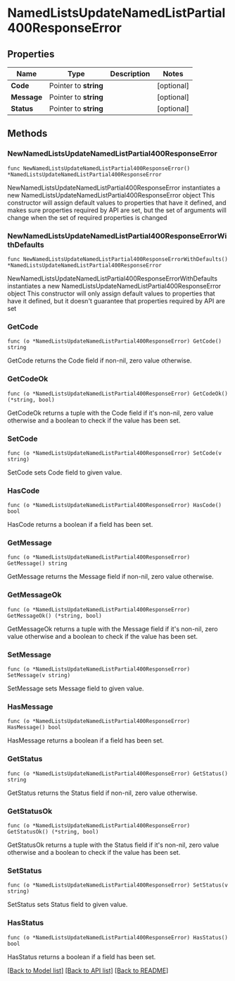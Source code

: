 # NamedListsUpdateNamedListPartial400ResponseError

## Properties

Name | Type | Description | Notes
------------ | ------------- | ------------- | -------------
**Code** | Pointer to **string** |  | [optional] 
**Message** | Pointer to **string** |  | [optional] 
**Status** | Pointer to **string** |  | [optional] 

## Methods

### NewNamedListsUpdateNamedListPartial400ResponseError

`func NewNamedListsUpdateNamedListPartial400ResponseError() *NamedListsUpdateNamedListPartial400ResponseError`

NewNamedListsUpdateNamedListPartial400ResponseError instantiates a new NamedListsUpdateNamedListPartial400ResponseError object
This constructor will assign default values to properties that have it defined,
and makes sure properties required by API are set, but the set of arguments
will change when the set of required properties is changed

### NewNamedListsUpdateNamedListPartial400ResponseErrorWithDefaults

`func NewNamedListsUpdateNamedListPartial400ResponseErrorWithDefaults() *NamedListsUpdateNamedListPartial400ResponseError`

NewNamedListsUpdateNamedListPartial400ResponseErrorWithDefaults instantiates a new NamedListsUpdateNamedListPartial400ResponseError object
This constructor will only assign default values to properties that have it defined,
but it doesn't guarantee that properties required by API are set

### GetCode

`func (o *NamedListsUpdateNamedListPartial400ResponseError) GetCode() string`

GetCode returns the Code field if non-nil, zero value otherwise.

### GetCodeOk

`func (o *NamedListsUpdateNamedListPartial400ResponseError) GetCodeOk() (*string, bool)`

GetCodeOk returns a tuple with the Code field if it's non-nil, zero value otherwise
and a boolean to check if the value has been set.

### SetCode

`func (o *NamedListsUpdateNamedListPartial400ResponseError) SetCode(v string)`

SetCode sets Code field to given value.

### HasCode

`func (o *NamedListsUpdateNamedListPartial400ResponseError) HasCode() bool`

HasCode returns a boolean if a field has been set.

### GetMessage

`func (o *NamedListsUpdateNamedListPartial400ResponseError) GetMessage() string`

GetMessage returns the Message field if non-nil, zero value otherwise.

### GetMessageOk

`func (o *NamedListsUpdateNamedListPartial400ResponseError) GetMessageOk() (*string, bool)`

GetMessageOk returns a tuple with the Message field if it's non-nil, zero value otherwise
and a boolean to check if the value has been set.

### SetMessage

`func (o *NamedListsUpdateNamedListPartial400ResponseError) SetMessage(v string)`

SetMessage sets Message field to given value.

### HasMessage

`func (o *NamedListsUpdateNamedListPartial400ResponseError) HasMessage() bool`

HasMessage returns a boolean if a field has been set.

### GetStatus

`func (o *NamedListsUpdateNamedListPartial400ResponseError) GetStatus() string`

GetStatus returns the Status field if non-nil, zero value otherwise.

### GetStatusOk

`func (o *NamedListsUpdateNamedListPartial400ResponseError) GetStatusOk() (*string, bool)`

GetStatusOk returns a tuple with the Status field if it's non-nil, zero value otherwise
and a boolean to check if the value has been set.

### SetStatus

`func (o *NamedListsUpdateNamedListPartial400ResponseError) SetStatus(v string)`

SetStatus sets Status field to given value.

### HasStatus

`func (o *NamedListsUpdateNamedListPartial400ResponseError) HasStatus() bool`

HasStatus returns a boolean if a field has been set.


[[Back to Model list]](../README.md#documentation-for-models) [[Back to API list]](../README.md#documentation-for-api-endpoints) [[Back to README]](../README.md)


